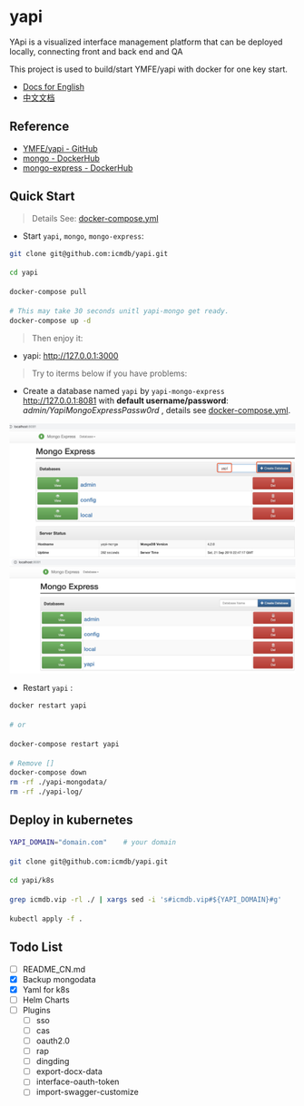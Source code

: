 # yapi

YApi is a visualized interface management platform that can be deployed locally, connecting front and back end and QA

This project is used to build/start YMFE/yapi with docker for one key start.

* [Docs for English](README.md)
* [中文文档](README_CN.md)

## Reference

* [YMFE/yapi - GitHub](https://github.com/YMFE/yapi)
* [mongo - DockerHub](https://hub.docker.com/_/mongo)
* [mongo-express - DockerHub](https://hub.docker.com/_/mongo-express)

## Quick Start

> Details See: [docker-compose.yml](./docker-compose.yml)

* Start `yapi`, `mongo`, `mongo-express`:

```bash
git clone git@github.com:icmdb/yapi.git

cd yapi

docker-compose pull

# This may take 30 seconds unitl yapi-mongo get ready.
docker-compose up -d
```
> Then enjoy it:

* yapi: http://127.0.0.1:3000

> Try to iterms below if you have problems:

* Create a database named `yapi` by `yapi-mongo-express` http://127.0.0.1:8081 with **default username/password**: _admin/YapiMongoExpressPassw0rd_ , details see [docker-compose.yml](docker-compose.yml).

![Create database yapi](https://raw.githubusercontent.com/icmdb/yapi/master/images/yapi-mongo-express-1.jpg)
![Create database yapi](https://raw.githubusercontent.com/icmdb/yapi/master/images/yapi-mongo-express-2.jpg)

* Restart `yapi` :

```bash
docker restart yapi

# or

docker-compose restart yapi

# Remove []
docker-compose down
rm -rf ./yapi-mongodata/
rm -rf ./yapi-log/
```

## Deploy in kubernetes

```bash
YAPI_DOMAIN="domain.com"    # your domain

git clone git@github.com:icmdb/yapi.git

cd yapi/k8s

grep icmdb.vip -rl ./ | xargs sed -i 's#icmdb.vip#${YAPI_DOMAIN}#g'

kubectl apply -f .
```


## Todo List

* [ ] README_CN.md
* [x] Backup mongodata
* [x] Yaml for k8s
* [ ] Helm Charts
* [ ] Plugins
    * [ ] sso
    * [ ] cas
    * [ ] oauth2.0
    * [ ] rap
    * [ ] dingding
    * [ ] export-docx-data
    * [ ] interface-oauth-token
    * [ ] import-swagger-customize
